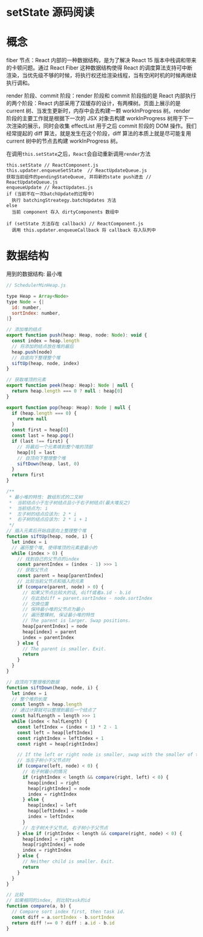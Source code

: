 # setState 源码阅读

# 概念

fiber 节点：React 内部的一种数据结构，是为了解决 React 15 版本中栈调和带来的卡顿问题。通过 React Fiber 这种数据结构使得 React 的调度算法支持可中断渲染，当优先级不够的时候，将执行权还给渲染线程，当有空闲时机的时候再继续执行调和。

render 阶段、commit 阶段：render 阶段和 commit 阶段指的是 React 内部执行的两个阶段：React 内部采用了双缓存的设计，有两棵树。页面上展示的是 current 树、当发生更新时，内存中会去构建一颗 workInProgress 树。render 阶段的主要工作就是根据下一次的 JSX 对象去构建 workInProgress 树用于下一次渲染的展示，同时会收集 effectList 用于之后 commit 阶段的 DOM 操作。我们经常提起的 diff 算法，就是发生在这个阶段，diff 算法的本质上就是尽可能复用 current 树中的节点去构建 workInProgress 树。

在调用`this.setState`之后，`React`会自动重新调用`render`方法

```
this.setState // ReactComponent.js
this.updater.enqueueSetState  // ReactUpdateQueue.js
获取当前组件的pendingStateQueue, 并将新的state push进去 // ReactUpdateQueue.js
enqueueUpdate // ReactUpdates.js
if (当前不在一次batchUpdate的过程中)
  执行 batchingStreategy.batchUpdates 方法
else
  当前 component 存入 dirtyComponents 数组中

if (setState 方法存在 callback) // ReactComponent.js
  调用 this.updater.enqueueCallback 将 callback 存入队列中
```

# 数据结构

用到的数据结构: 最小堆

```javascript
// SchedulerMinHeap.js

type Heap = Array<Node>
type Node = {|
  id: number,
  sortIndex: number,
|}

// 添加堆的结点
export function push(heap: Heap, node: Node): void {
  const index = heap.length
  // 将添加的结点放在堆的最后
  heap.push(node)
  // 自底向下整理整个堆
  siftUp(heap, node, index)
}

// 获取堆顶的元素
export function peek(heap: Heap): Node | null {
  return heap.length === 0 ? null : heap[0]
}

export function pop(heap: Heap): Node | null {
  if (heap.length === 0) {
    return null
  }
  const first = heap[0]
  const last = heap.pop()
  if (last !== first) {
    // 将最后一个元素填到整个堆的顶部
    heap[0] = last
    // 自顶向下整理整个堆
    siftDown(heap, last, 0)
  }
  return first
}

/**
 * 最小堆的特性: 数组形式的二叉树
 *  当前结点小于左子树结点且小于右子树结点(最大堆反之)
 *  当前结点为: i
 *  左子树的结点应该为: 2 * i
 *  右子树的结点应该为: 2 * i + 1
 */
// 插入元素后开始自底向上整理整个堆
function siftUp(heap, node, i) {
  let index = i
  // 遍历整个堆, 使得堆顶的元素是最小的
  while (index > 0) {
    // 找到自己的父节点的index
    const parentIndex = (index - 1) >>> 1
    // 获取父节点
    const parent = heap[parentIndex]
    // 比较当前父节点和插入的元素
    if (compare(parent, node) > 0) {
      // 如果父节点比较大的话, diff或者a.id - b.id
      // 在此处diff = parent.sortIndex - node.sortIndex
      // 交换位置
      // 保持最小堆的父节点为最小
      // 遍历整棵树, 保证最小堆的特性
      // The parent is larger. Swap positions.
      heap[parentIndex] = node
      heap[index] = parent
      index = parentIndex
    } else {
      // The parent is smaller. Exit.
      return
    }
  }
}

// 自顶向下整理堆的数据
function siftDown(heap, node, i) {
  let index = i
  // 整个堆的长度
  const length = heap.length
  // 通过计算就可以整理到最后一个结点了
  const halfLength = length >>> 1
  while (index < halfLength) {
    const leftIndex = (index + 1) * 2 - 1
    const left = heap[leftIndex]
    const rightIndex = leftIndex + 1
    const right = heap[rightIndex]

    // If the left or right node is smaller, swap with the smaller of those.
    // 当左子树小于父节点时
    if (compare(left, node) < 0) {
      // 右子树最小的情况
      if (rightIndex < length && compare(right, left) < 0) {
        heap[index] = right
        heap[rightIndex] = node
        index = rightIndex
      } else {
        heap[index] = left
        heap[leftIndex] = node
        index = leftIndex
      }
      // 左子树大于父节点, 右子树小于父节点
    } else if (rightIndex < length && compare(right, node) < 0) {
      heap[index] = right
      heap[rightIndex] = node
      index = rightIndex
    } else {
      // Neither child is smaller. Exit.
      return
    }
  }
}

// 比较
// 如果相同的index, 则比较task的id
function compare(a, b) {
  // Compare sort index first, then task id.
  const diff = a.sortIndex - b.sortIndex
  return diff !== 0 ? diff : a.id - b.id
}
```
